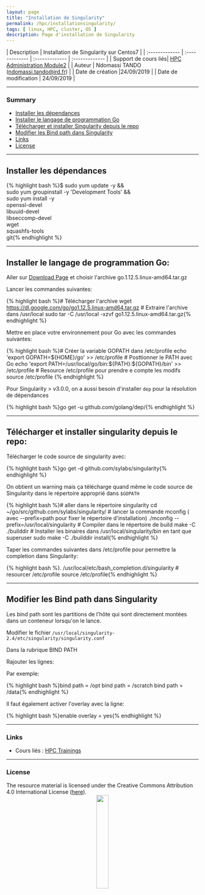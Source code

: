 ```yaml
---
layout: page
title: "Installation de Singularity"
permalink: /hpc/installationsingularity/
tags: [ linux, HPC, cluster, OS ]
description: Page d'installation de Singularity  
---
```


| Description | Installation de Singularity sur Centos7 |
| :------------- | :------------- | :------------- | :------------- |
| Support de cours liés| [HPC Administration Module2](https://southgreenplatform.github.io/trainings/Module2/) |
| Auteur | Ndomassi TANDO (ndomassi.tando@ird.fr)  |
| Date de création |24/09/2019 |
| Date de modification | 24/09/2019 |


-----------------------


### Summary

<!-- TOC depthFrom:2 depthTo:2 withLinks:1 updateOnSave:1 orderedList:0 -->
* [Installer les  dépendances](#part-1)
* [Installer le langage de programmation Go](#part-2)
* [Télécharger et installer Singularity depuis le repo](#part-3)
* [Modifier les Bind path dans Singularity](#part-4)
* [Links](#links)
* [License](#license)


-----------------------
<a name="part-1"></a>
## Installer les  dépendances

 {% highlight bash %}$ sudo yum update -y && \
      sudo yum groupinstall -y 'Development Tools' && \
      sudo yum install -y \
      openssl-devel \
      libuuid-devel \
      libseccomp-devel \
      wget \
      squashfs-tools \
      git{% endhighlight %}

-------------------------------------------------------------------------------------

<a name="part-2"></a>
## Installer le langage de programmation Go:

Aller  sur  [Download Page](https://golang.org/dl/) et choisir l'archive go.1.12.5.linux-amd64.tar.gz

Lancer les commandes suivantes:

  {% highlight bash %}# Télécharger l'archive
    wget https://dl.google.com/go/go1.12.5.linux-amd64.tar.gz
    # Extraire l'archive dans /usr/local
    sudo tar -C /usr/local -xzvf go1.12.5.linux-amd64.tar.gz{% endhighlight %}

Mettre en place votre  environnement pour Go avec les commandes suivantes:

  {% highlight bash %}# Créer la variable GOPATH  dans /etc/profile
    echo 'export GOPATH=${HOME}/go' >> /etc/profile
    # Posttionner  le PATH avec Go
    echo 'export PATH=/usr/local/go/bin:${PATH}:${GOPATH}/bin' >> /etc/profile
    # Resource /etc/profile pour prendre e compte les modifs
     source /etc/profile {% endhighlight %}

Pour Singularity > v3.0.0, on a aussi besoin d'installer `dep` pour la résolution de dépendances

  {% highlight bash %}go get -u github.com/golang/dep/{% endhighlight %}



----------------------------------------------------------------------------------------------

<a name="part-3"></a>
## Télécharger et installer singularity depuis le repo:

Télécharger le code source de  singularity avec:

   {% highlight bash %}go get -d github.com/sylabs/singularity{% endhighlight %}

On obtient  un warning mais  ça télécharge quand même  le code source de Singularity dans le répertoire approprié dans `$GOPATH`
     
   {% highlight bash %}# aller dans le répertoire singularity
     cd ~/go/src/github.com/sylabs/singularity/ 
     # lancer la commande mconfig ( avec --prefix=path pour fixer le répertoire d'installation)
     ./mconfig --prefix=/usr/local/singularity
     # Compiler dans le répertoire de build 
     make -C ./builddir
     # Installer les binaires dans /usr/local/singularity/bin en tant que  superuser
     sudo make -C ./builddir install{% endhighlight %} 
 
Taper les commandes suivantes dans /etc/profile  pour permettre la  completion dans Singularity:
 
   {% highlight bash %}. /usr/local/etc/bash_completion.d/singularity
    # resourcer /etc/profile
    source /etc/profile{% endhighlight %}


---------------------------------------------------------------------------------------------------

<a name="part-4"></a>
## Modifier les  Bind path dans Singularity

Les bind path sont les partitions de l'hôte qui sont directement montées dans un conteneur lorsqu'on le lance.

Modifier le fichier `/usr/local/singularity-2.4/etc/singularity/singularity.conf`

Dans la rubrique BIND PATH

Rajouter les lignes:

Par exemple:

{% highlight bash %}bind path = /opt
bind path = /scratch
bind path = /data{% endhighlight %}


Il faut également activer l'overlay avec la ligne:

{% highlight bash %}enable overlay = yes{% endhighlight %}

  
---------------------------------------------------------------------------------------------------

### Links
<a name="links"></a>

* Cours liés : [HPC Trainings](https://southgreenplatform.github.io/trainings/HPC/)


-----------------------

### License
<a name="license"></a>

<div>
The resource material is licensed under the Creative Commons Attribution 4.0 International License (<a href="http://creativecommons.org/licenses/by-nc-sa/4.0/">here</a>).
<center><img width="25%" class="img-responsive" src="http://creativecommons.org.nz/wp-content/uploads/2012/05/by-nc-sa1.png"/>
</center>
</div>
                  
 
